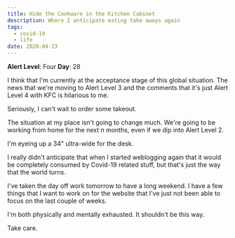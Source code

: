 ```yaml
---
title: Hide the Cookware in the Kitchen Cabinet
description: Where I anticipate eating take aways again
tags:
  - covid-19
  - life
date: 2020-04-23
---
```


**Alert Level**: Four 
**Day**: 28

I think that I'm currently at the acceptance stage of this global situation. The news that we're moving to Alert Level 3 and the comments that it's just Alert Level 4 with KFC is hilarious to me. 

Seriously, I can't wait to order some takeout. 

The situation at my place isn't going to change much. We're going to be working from home for the next _n_ months, even if we dip into Alert Level 2.

I'm eyeing up a 34" ultra-wide for the desk.

I really didn't anticipate that when I started weblogging again that it would be completely consumed by Covid-19 related stuff, but that's just the way that the world turns.

I've taken the day off work tomorrow to have a long weekend. I have a few things that I want to work on for the website that I've just not been able to focus on the last couple of weeks.

I'm both physically and mentally exhausted. It shouldn't be this way.

Take care.